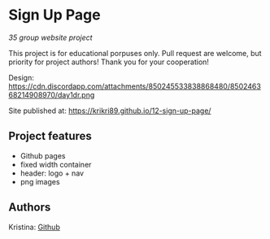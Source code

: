 # Sign Up Page

_35 group website project_

This project is for educational porpuses only. Pull request are welcome, but priority for project authors! Thank you for your cooperation!

Design: https://cdn.discordapp.com/attachments/850245533838868480/850246368214908970/day1dr.png

Site published at: https://krikri89.github.io/12-sign-up-page/


## Project features

-   Github pages
-   fixed width container
-   header: logo + nav
-   png images

## Authors

Kristina: [Github](https://github.com/krikri89)